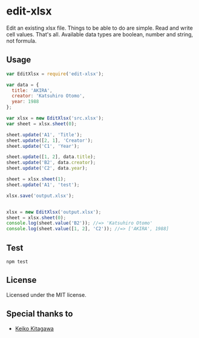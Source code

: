 # edit-xlsx

Edit an existing xlsx file. Things to be able to do are simple. Read and write cell values. That's all. Available data types are boolean, number and string, not formula.


## Usage

```js
var EditXlsx = require('edit-xlsx');

var data = {
  title: 'AKIRA',
  creator: 'Katsuhiro Otomo',
  year: 1988
};

var xlsx = new EditXlsx('src.xlsx');
var sheet = xlsx.sheet(0);

sheet.update('A1', 'Title');
sheet.update([2, 1], 'Creator');
sheet.update('C1', 'Year');

sheet.update([1, 2], data.title);
sheet.update('B2', data.creator);
sheet.update('C2', data.year);

sheet = xlsx.sheet(1);
sheet.update('A1', 'test');

xlsx.save('output.xlsx');


xlsx = new EditXlsx('output.xlsx');
sheet = xlsx.sheet(0);
console.log(sheet.value('B2')); //=> 'Katsuhiro Otomo'
console.log(sheet.value([1, 2], 'C2')); //=> ['AKIRA', 1988]
```


## Test

```shell
npm test
```


## License

Licensed under the MIT license.


## Special thanks to

* [Keiko Kitagawa](http://official.stardust.co.jp/keiko/)

